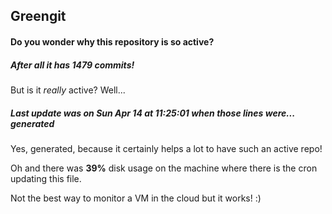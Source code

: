 ## Greengit

#### Do you wonder why this repository is so active?

##### After all it has 1479 commits!

But is it *really* active? Well...

##### Last update was on Sun Apr 14 at 11:25:01 when those lines were... generated

Yes, generated, because it certainly helps a lot to have such an active repo!

Oh and there was **39%** disk usage on the machine
where there is the cron updating this file.

Not the best way to monitor a VM in the cloud but it works! :)
